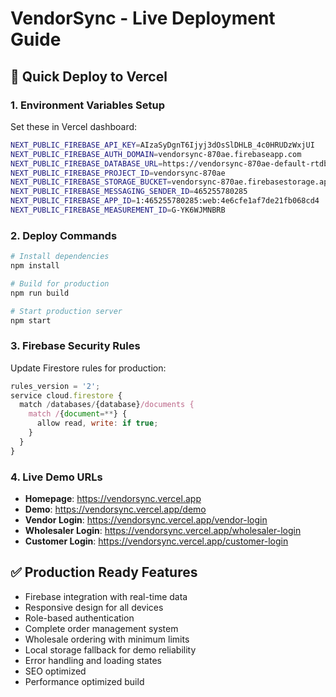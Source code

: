# VendorSync - Live Deployment Guide

## 🚀 Quick Deploy to Vercel

### 1. Environment Variables Setup
Set these in Vercel dashboard:

```bash
NEXT_PUBLIC_FIREBASE_API_KEY=AIzaSyDgnT6Ijyj3dOsSlDHLB_4c0HRUDzWxjUI
NEXT_PUBLIC_FIREBASE_AUTH_DOMAIN=vendorsync-870ae.firebaseapp.com
NEXT_PUBLIC_FIREBASE_DATABASE_URL=https://vendorsync-870ae-default-rtdb.firebaseio.com
NEXT_PUBLIC_FIREBASE_PROJECT_ID=vendorsync-870ae
NEXT_PUBLIC_FIREBASE_STORAGE_BUCKET=vendorsync-870ae.firebasestorage.app
NEXT_PUBLIC_FIREBASE_MESSAGING_SENDER_ID=465255780285
NEXT_PUBLIC_FIREBASE_APP_ID=1:465255780285:web:4e6cfe1af7de21fb068cd4
NEXT_PUBLIC_FIREBASE_MEASUREMENT_ID=G-YK6WJMNBRB
```

### 2. Deploy Commands
```bash
# Install dependencies
npm install

# Build for production
npm run build

# Start production server
npm start
```

### 3. Firebase Security Rules
Update Firestore rules for production:

```javascript
rules_version = '2';
service cloud.firestore {
  match /databases/{database}/documents {
    match /{document=**} {
      allow read, write: if true;
    }
  }
}
```

### 4. Live Demo URLs
- **Homepage**: https://vendorsync.vercel.app
- **Demo**: https://vendorsync.vercel.app/demo
- **Vendor Login**: https://vendorsync.vercel.app/vendor-login
- **Wholesaler Login**: https://vendorsync.vercel.app/wholesaler-login
- **Customer Login**: https://vendorsync.vercel.app/customer-login

## ✅ Production Ready Features
- Firebase integration with real-time data
- Responsive design for all devices
- Role-based authentication
- Complete order management system
- Wholesale ordering with minimum limits
- Local storage fallback for demo reliability
- Error handling and loading states
- SEO optimized
- Performance optimized build